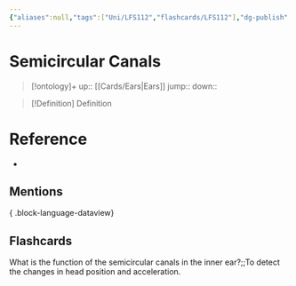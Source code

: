 ```yaml
---
{"aliases":null,"tags":["Uni/LFS112","flashcards/LFS112"],"dg-publish":true,"permalink":"/cards/semicircular-canals/","dgPassFrontmatter":true}
---
```


# Semicircular Canals

> [!ontology]+
> up:: [[Cards/Ears\|Ears]]
> jump:: 
> down:: 

> [!Definition] Definition

# Reference

- 

## Mentions


{ .block-language-dataview}

## Flashcards

What is the function of the semicircular canals in the inner ear?;;To detect the changes in head position and acceleration.
<!--SR:!2024-09-03,1,130-->
